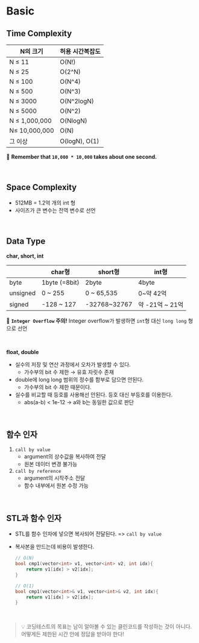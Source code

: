 # Basic

## Time Complexity

| N의 크기      | 허용 시간복잡도 |
| ------------- | --------------- |
| N ≤ 11        | O(N!)           |
| N ≤ 25        | O(2^N)          |
| N ≤ 100       | O(N^4)          |
| N ≤ 500       | O(N^3)          |
| N ≤ 3000      | O(N^2logN)      |
| N ≤ 5000      | O(N^2)          |
| N ≤ 1,000,000 | O(NlogN)        |
| N≤ 10,000,000 | O(N)            |
| 그 이상       | O(logN), O(1)   |

🚀 **Remember that `10,000 * 10,000` takes about one second.**

<br/>

## Space Complexity

- 512MB = 1.2억 개의 int 형
- 사이즈가 큰 변수는 전역 변수로 선언

<br/>

## Data Type

**char, short, int**

|          | char형        | short형      | int형           |
| -------- | ------------- | ------------ | --------------- |
| byte     | 1byte (=8bit) | 2byte        | 4byte           |
| unsigned | 0 ~ 255       | 0 ~ 65,535   | 0~약 42억       |
| signed   | -128 ~ 127    | -32768~32767 | 약 -21억 ~ 21억 |

🚀 **`Integer Overflow` 주의!** Integer overflow가 발생하면 `int`형 대신 `long long` 형으로 선언

<br/>

**float, double**

- 실수의 저장 및 연산 과정에서 오차가 발생할 수 있다.
  - 가수부의 bit 수 제한 → 유효 자릿수 존재
- double에 long long 범위의 정수를 함부로 담으면 안된다.
  - 가수부의 bit 수 제한 때문이다.
- 실수를 비교할 때 등호를 사용해선 안된다. 등호 대신 부등호를 이용한다.
  - abs(a-b) < 1e-12 → a와 b는 동일한 값으로 판단

<br/>

## 함수 인자

1. `call by value`
   - argument의 상수값을 복사하여 전달
   - 원본 데이터 변경 불가능
2. `call by reference`
   - argument의 시작주소 전달
   - 함수 내부에서 원본 수정 가능

<br/>

## STL과 함수 인자

- STL를 함수 인자에 넣으면 복사되어 전달된다. => `call by value`
- 복사본을 만드는데 비용이 발생한다.

  ```cpp
  // O(N)
  bool cmp1(vector<int> v1, vector<int> v2, int idx){
      return v1[idx] > v2[idx];
  }

  // O(1)
  bool cmp1(vector<int>& v1, vector<int>& v2, int idx){
      return v1[idx] > v2[idx];
  }
  ```

<br/>

> 💡 코딩테스트의 목표는 남이 알아볼 수 있는 클린코드를 작성하는 것이 아니다. 어떻게든 제한된 시간 안에 정답을 받아야 한다!
